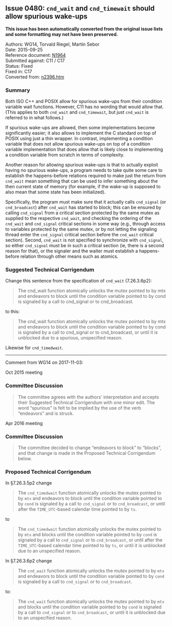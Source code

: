 ## Issue 0480: `cnd_wait` and `cnd_timewait` should allow spurious wake-ups

**This issue has been automatically converted from the original issue lists and some formatting may not have been preserved.**

Authors: WG14, Torvald Riegel, Martin Sebor  
Date: 2015-09-25  
Reference document: [N1964](https://www.open-std.org/jtc1/sc22/wg14/www/docs/n1964.htm)  
Submitted against: C11 / C17  
Status: Fixed  
Fixed in: C17  
Converted from: [n2396.htm](https://www.open-std.org/jtc1/sc22/wg14/www/docs/n2396.htm)

### Summary

Both ISO C\+\+ and POSIX allow for spurious wake-ups from their condition
variable wait functions. However, C11 has no wording that would allow that.
(This applies to both `cnd_wait` and `cnd_timewait`, but just `cnd_wait` is
referred to in what follows.)

If spurious wake-ups are allowed, then some implementations become significantly
easier; it also allows to implement the C standard on top of POSIX using just a
thin wrapper. In contrast, implementing a condition variable that does not allow
spurious wake-ups on top of a condition variable implementation that does allow
that is likely close to implementing a condition variable from scratch in terms
of complexity.

Another reason for allowing spurious wake-ups is that to actually exploit having
no spurious wake-ups, a program needs to take quite some care to establish the
happens-before relations required to make just the return from `cnd_wait` mean
something that can be used to infer something about the then current state of
memory (for example, if the wake-up is supposed to also mean that some state has
been initialized).

Specifically, the program must make sure that it actually calls `cnd_signal` (or
`cnd_broadcast`) after `cnd_wait` has started to block; this can be ensured by
calling `cnd_signal` from a critical section protected by the same mutex as
supplied to the respective `cnd_wait`, and checking the ordering of the
`cnd_wait` and `cnd_signal` critical sections in some way (e.g., through access
to variables protected by the same mutex, or by not letting the signaling thread
enter the `cnd_signal` critical section before the `cnd_wait` critical section).
Second, `cnd_wait` is not specified to synchronize with `cnd_signal`, so either
`cnd_signal` must be in such a critical section (ie, there is a second reason
for that), or the signaler and the waiter must establish a happens-before
relation through other means such as atomics.

### Suggested Technical Corrigendum

Change this sentence from the specification of `cnd_wait` (7.26.3.6p2):

> The cnd\_wait function atomically unlocks the mutex pointed to by mtx and
> endeavors to block until the condition variable pointed to by cond is signaled
> by a call to cnd\_signal or to cnd\_broadcast.

to this:

> The cnd\_wait function atomically unlocks the mutex pointed to by mtx and
> endeavors to block until the condition variable pointed to by cond is signaled
> by a call to cnd\_signal or to cnd\_broadcast, or until it is unblocked due to a
> spurious, unspecified reason.

Likewise for `cnd_timedwait`.

---

Comment from WG14 on 2017-11-03:

Oct 2015 meeting

### Committee Discussion

> The committee agrees with the authors’ interpretation and accepts their
> Suggested Technical Corrigendum with one minor edit. The word “spurious” is felt
> to be implied by the use of the verb “endeavors” and is struck.

Apr 2016 meeting

### Committee Discussion

> The committee decided to change “endeavors to block” to “blocks”, and that
> change is made in the Proposed Technical Corrigendum below.

### Proposed Technical Corrigendum

In §7.26.3.5p2 change

> The `cnd_timedwait` function atomically unlocks the mutex pointed to by `mtx`
> and endeavors to block until the condition variable pointed to by `cond` is
> signaled by a call to `cnd_signal` or to `cnd_broadcast`, or until after the
> `TIME_UTC`-based calendar time pointed to by `ts`.

to

> The `cnd_timedwait` function atomically unlocks the mutex pointed to by `mtx`
> and blocks until the condition variable pointed to by `cond` is signaled by a
> call to `cnd_signal` or to `cnd_broadcast`, or until after the `TIME_UTC`-based
> calendar time pointed to by `ts`, or until it is unblocked due to an unspecified
> reason.

In §7.26.3.6p2 change

> The `cnd_wait` function atomically unlocks the mutex pointed to by `mtx` and
> endeavors to block until the condition variable pointed to by `cond` is signaled
> by a call to `cnd_signal` or to `cnd_broadcast`.

to:

> The `cnd_wait` function atomically unlocks the mutex pointed to by `mtx` and
> blocks until the condition variable pointed to by `cond` is signaled by a call
> to `cnd_signal` or to `cnd_broadcast`, or until it is unblocked due to an
> unspecified reason.
